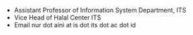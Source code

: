  - Assistant Professor of Information System Department, ITS 
 - Vice Head of Halal Center ITS
 - Email nur dot aini at is dot its dot ac dot id

